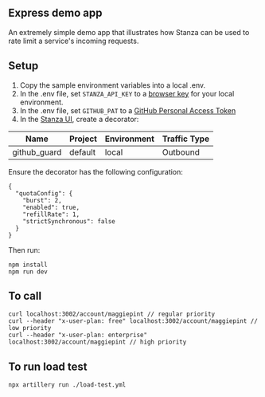 ## Express demo app

An extremely simple demo app that illustrates how Stanza can be used to rate limit a service's incoming requests.

## Setup

1. Copy the sample environment variables into a local .env.
2. In the .env file, set `STANZA_API_KEY` to a [browser key](https://ui.demo.getstanza.io/admin?tab=keys) for your local environment.
3. In the .env file, set `GITHUB_PAT` to a [GitHub Personal Access Token](https://github.com/settings/tokens)
4. In the [Stanza UI](https://ui.demo.getstanza.io/decorators), create a decorator:

  | Name                | Project | Environment | Traffic Type |
  |---------------------|---------|-------------|--------------|
  | github_guard | default | local       | Outbound     |

Ensure the decorator has the following configuration:
```
{
  "quotaConfig": {
    "burst": 2,
    "enabled": true,
    "refillRate": 1,
    "strictSynchronous": false
  }
}
```
Then run:
```
npm install
npm run dev
```

## To call
```
curl localhost:3002/account/maggiepint // regular priority
curl --header "x-user-plan: free" localhost:3002/account/maggiepint // low priority
curl --header "x-user-plan: enterprise" localhost:3002/account/maggiepint // high priority
```

## To run load test
```
npx artillery run ./load-test.yml
```